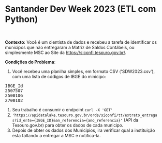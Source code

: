 <div class="ql-editor" data-gramm="false" contenteditable="true"><h1><strong>Santander Dev Week 2023 (ETL com Python)</strong></h1><p><br></p><p><strong>Contexto:</strong>&nbsp;Você é um cientista de dados e recebeu a tarefa de identificar os municipos que não entregaram a Matriz de Saldos Contábeis, ou simplesmente MSC ao Site da&nbsp;<a href="https://colab.research.google.com/corgiredirector?site=https%3A%2F%2Fsiconfi.tesouro.gov.br%2F" rel="noopener noreferrer" target="_blank" style="color: var(--colab-anchor-color);">https://siconfi.tesouro.gov.br/</a>.</p><p><strong>Condições do Problema:</strong></p><ol><li>Você recebeu uma planilha simples, em formato CSV ('SDW2023.csv'), com uma lista de códigos de IBGE do minicipo:</li></ol><pre class="ql-syntax" spellcheck="false">IBGE_Id
2507507
2500106
2700102
</pre><ol><li>Seu trabalho é consumir o endpoint&nbsp;<code style="background-color: var(--code-cell-background);">curl -X 'GET'</code></li><li><code style="background-color: var(--code-cell-background);">'https://apidatalake.tesouro.gov.br/ords/siconfi/tt/extrato_entregas?id_ente={IBGE_ID}&amp;an_referencia={ano_referencia}'</code>&nbsp;(API da Tesouro.gov.br) para obter os dados de cada municipo.</li><li>Depois de obter os dados dos Municipios, ira verificar qual a instituição esta faltando a entregar a MSC e notifica-la.</li></ol></div>
